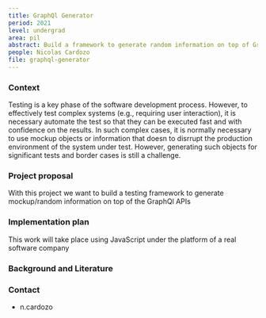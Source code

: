 ```yaml
---
title: GraphQl Generator
period: 2021  
level: undergrad 
area: pil
abstract: Build a framework to generate random information on top of GraphQL
people: Nicolas Cardozo
file: graphql-generator
---
```


### Context

Testing is a key phase of the software development process. However, to effectively test complex systems (e.g., requiring user interaction), it is necessary automate the test so that they can be executed fast and with confidence on the results. In such complex cases, it is normally necessary to use mockup objects or information that doesn to disrrupt the production environment of the system under test. However, generating such objects for significant tests and border cases is still a challenge.

### Project proposal

With this project we want to build a testing framework to generate mockup/random information on top of the GraphQl APIs

### Implementation plan

This work will take place using JavaScript under the platform of a real software company

### Background and Literature

### Contact

- n.cardozo
